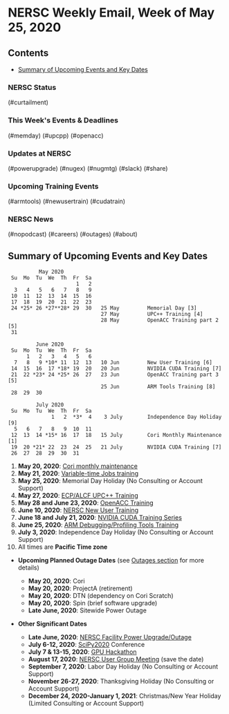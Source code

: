 # NERSC Weekly Email, Week of May 25, 2020 <a name="top"></a> #

## Contents ## 

- [Summary of Upcoming Events and Key Dates](#dates)

### NERSC Status

(#curtailment)

### This Week's Events & Deadlines

(#memday)
(#upcpp)
(#openacc)

### Updates at NERSC 

(#powerupgrade)
(#nugex)
(#nugmtg)
(#slack)
(#share)

### Upcoming Training Events 

(#armtools)
(#newusertrain)
(#cudatrain)

### NERSC News 

(#nopodcast)
(#careers)
(#outages)
(#about)

## Summary of Upcoming Events and Key Dates <a name="dates"/></a> ##

              May 2020
     Su  Mo  Tu  We  Th  Fr  Sa
                          1   2
      3   4   5   6   7   8   9 
     10  11  12  13  14  15  16 
     17  18  19  20  21  22  23   
     24 *25* 26 *27**28* 29  30   25 May         Memorial Day [3]
                                  27 May         UPC++ Training [4]
                                  28 May         OpenACC Training part 2 [5]
     31

             June 2020        
     Su  Mo  Tu  We  Th  Fr  Sa  
          1   2   3   4   5   6  
      7   8   9 *10* 11  12  13   10 Jun         New User Training [6]
     14  15  16  17 *18* 19  20   20 Jun         NVIDIA CUDA Training [7] 
     21  22 *23* 24 *25* 26  27   23 Jun         OpenACC Training part 3 [5]
                                  25 Jun         ARM Tools Training [8]
     28  29  30         

             July 2020     
     Su  Mo  Tu  We  Th  Fr  Sa
                  1   2  *3*  4    3 July        Independence Day Holiday [9]
      5   6   7   8   9  10  11   
     12  13  14 *15* 16  17  18   15 July        Cori Monthly Maintenance [1] 
     19  20 *21* 22  23  24  25   21 July        NVIDIA CUDA Training [7]
     26  27  28  29  30  31 


1. **May 20, 2020**: [Cori monthly maintenance](#corimaint)
2. **May 21, 2020**: [Variable-time Jobs training](#vtjobstrain)
3. **May 25, 2020**: Memorial Day Holiday (No Consulting or Account Support)
4. **May 27, 2020**: [ECP/ALCF UPC++ Training](#upcpp)
5. **May 28 and June 23, 2020**: [OpenACC Training](#openacc)
6. **June 10, 2020**: [NERSC New User Training](#newusertrain)
7. **June 18 and July 21, 2020**: [NVIDIA CUDA Training Series](#cudatrain)
8. **June 25, 2020**: [ARM Debugging/Profiling Tools Training](#armtools)
9. **July 3, 2020**: Independence Day Holiday (No Consulting or Account Support)
10. All times are **Pacific Time zone**

- **Upcoming Planned Outage Dates** (see [Outages section](#outages) for more 
details)
    - **May 20, 2020**: Cori
    - **May 20, 2020**: ProjectA (retirement)
    - **May 20, 2020**: DTN (dependency on Cori Scratch)
    - **May 20, 2020**: Spin (brief software upgrade)
    - **Late June, 2020**: Sitewide Power Outage

- **Other Significant Dates**
    - **Late June, 2020**: [NERSC Facility Power Upgrade/Outage](#powerupgrade)
    - **July 6-12, 2020**: [SciPy2020](https://www.scipy2020.scipy.org/) Conference
    - **July 7 & 13-15, 2020**: [GPU Hackathon](#gpuhackathon)
    - **August 17, 2020**: [NERSC User Group Meeting](#nugmtg) (save the date)
    - **September 7, 2020**: Labor Day Holiday (No Consulting or Account Support)
    - **November 26-27, 2020**: Thanksgiving Holiday (No Consulting or Account Support)
    - **December 24, 2020-January 1, 2021**: Christmas/New Year Holiday (Limited Consulting or Account Support)

